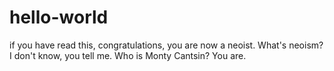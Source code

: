 # hello-world
if you have read this, congratulations, you are now a neoist. What's neoism? I don't know, you tell me. Who is Monty Cantsin? You are.
